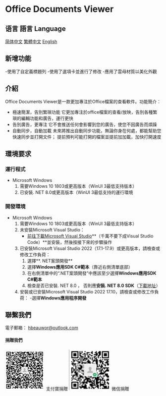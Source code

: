# Office Documents Viewer
## 语言 語言 Language
[简体中文](/.github/res/MarkDown/zh-cn.md "查看简体中文的说明") 
[繁體中文](/.github/res/MarkDown/zh-tr.md "查看繁體中文的說明") 
[English](/.github/res/MarkDown/en.md "View English instructions")
## 新增功能
-使用了自定義標題列
-使用了選項卡並進行了修改
-應用了雲母材質以美化外觀
## 介紹
Office Documents Viewer是一款更加專注於Office檔案的查看軟件。功能簡介：
- 極速簡潔，告別繁瑣功能
它更加專注於office檔案的查看/放映，告別各種繁瑣的編輯功能和廣告，運行更快
- 告別廣告，更專注
它不會推送任何會影響到您的廣告，使您不因廣告而煩躁
- 自動同步，自動加載
未來將推出自動同步功能，無論你身在何處，都能幫助您快速同步並打開文件； 提前預判可能打開的檔案並提前加加載，加快打開速度
## 環境要求
### 運行程式
- Microsoft Windows
    1. 需要Windows 10 1803或更高版本（WinUI 3最低支持版本）
    2. 已安裝. NET 8.0或更高版本（WinUI 3最低支持的運行環境
### 開發環境
- Microsoft Windows  
    1. 需要Windows 10 1803或更高版本（WinUI 3最低支持版本）
    2. 未安裝Microsoft Visual Studio：
        - [前往下載Microsoft Visual Studio](https://visualstudio.microsoft.com/zh-hans/)**（千萬不要下成Visual Studio Code）**並安裝，然後按接下來的步驟操作
    3. 已安裝Microsoft Visual Studio 2022（17.1-17.9）或更高版本，請檢查或修改工作負荷：
        1. 選擇**. NET案頭開發**
        2. 選擇**Windows應用SDK C#範本**（靠近右側清單底部）
        3. 在右側清單中的“.NET案頭開發”中應該至少選擇**Windows應用SDK C#範本**
        4. 檢查是否已安裝. NET 8.0 ， 否則應**安裝. NET 8.0 SDK**（[下載地址](https://dotnet.microsoft.com/zh-cn/download/dotnet/8.0)）
    4. 安裝或已安裝Microsoft Visual Studio 2022 17.10，請檢查或修改工作負荷：
-選擇**Windows應用程序開發**
## 聯繫我們
電子郵箱： hbeauwor@outlook.com
#### 捐贈我們
![Alipay](/.github/res/ass/Alipay.png)
支付寶捐贈
![WeChatPay](/.github/res/ass/WeChatPay.png)
微信捐贈